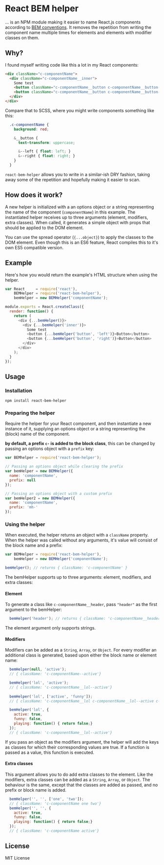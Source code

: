 # React BEM helper
… is an NPM module making it easier to name React.js components according to [BEM conventions](http://csswizardry.com/2013/01/mindbemding-getting-your-head-round-bem-syntax/). It removes the repetition from writing the component name multiple times for elements and elements with modifier classes on them.

## Why?
I found myself writing code like this a lot in my React components:
```html
<div className="c-componentName">
  <div className="c-componentName__inner">
    Some test
    <button className="c-componentName__button c-componentName__button--left">Button</button>
    <button className="c-componentName__button c-componentName__button--right">Button</button>
  </div>
</div>
```

Compare that to SCSS, where you might write components something like this:

```scss
  .c-componentName {
    background: red;

    &__button {
      text-transform: uppercase;

      &--left { float: left; }
      &--right { float: right; }
    }
  }
```

`react-bem-helper` allows you to write in a similar-ish DRY fashion, taking away some of the repetition and hopefully making it easier to scan.

## How does it work?
A new helper is initialized with a an options object or a string representing the name of the component (`componentName`) in this example. The instantiated helper receives up to three arguments (element, modifiers, extra classes). When called, it generates a simple object with props that should be applied to the DOM element. 

You can use the spread operator (`{...object}`) to apply the classes to the DOM element. Even though this is an ES6 feature, React compiles this to it's own ES5 compatible version.

## Example
Here's how you would return the example's HTML structure when using the helper.

```js
var React     = require('react'),
    BEMHelper = require('react-bem-helper'),
    bemHelper = new BEMHelper('componentName');

module.exports = React.createClass({
  render: function() {
    return (
      <div {...bemHelper()}>
        <div {...bemHelper('inner')}>
          Some test
          <button {...bemHelper('button', 'left')}>Button</button>
          <button {...bemHelper('button', 'right')}>Button</button>
        </div>
      </div>
    );
  }
});
```

## Usage
### Installation
`npm install react-bem-helper`

### Preparing the helper
Require the helper for your React component, and then instantiate a new instance of it, supplying an options object or a string representing the (block) name of the component.

**by default, a prefix `c-` is added to the block class**, this can be changed by passing an options object with a `prefix` key:
```javascript
var BEMhelper = require('react-bem-helper');

// Passing an options object while clearing the prefix
var bemHelper = new BEMHelper({
  name: 'componentName',
  prefix: null
});

// Passing an options object with a custom prefix
var bemHelper2 = new BEMHelper({
  name: 'componentName',
  prefix: 'mh-'
});
```

### Using the helper
When executed, the helper returns an object with a `className` property. When the helper was called without any arguments, it's value will consist of the block name and a prefix:
```js
var BEMHelper = require('react-bem-helper'),
    bemHelper = new BEMHelper('componentName');

bemHelper(); // returns { className: 'c-componentName' }
```

The bemHelper supports up to three arguments: element, modifiers, and extra classes:

#### Element
To generate a class like `c-componentName__header`, pass `"header"` as the first argument to the bemHelper:

```js
  bemHelper('header'); // returns { className: 'c-componentName__header' }
```

The element argument only supports strings.

#### Modifiers
Modifiers can be added as a `String`, `Array`, or `Object`. For every modifier an additional class is generated, based upon either the block name or element name:

```js
  bemHelper(null, 'active');
  // { className: 'c-componentName--active'}

  bemHelper('lol', 'active');
  // { className: 'c-componentName__lol--active'}
  
  bemHelper('lol', ['active', 'funny']);
  // { className: 'c-componentName__lol c-componentName__lol--active c-componentName__lol--funny'}

  bemHelper('lol', {
    active: true,
    funny: false,
    playing: function() { return false;}
  });
  // { className: 'c-componentName__lol--active'}
```
If you pass an object as the modifiers argument, the helper will add the keys as classes for which their corresponding values are true. If a function is passed as a value, this function is executed.

#### Extra classes
This argument allows you to do add extra classes to the element. Like the modifiers, extra classes can be added as a `String`, `Array`, or `Object`. The behaviour is the same, except that the classes are added as passed, and no prefix or block name is added.

```js
  bemHelper('', '', ['one', 'two']);
  // { className: 'c-componentName one two'}
  bemHelper('', '', {
    active: true,
    funny: false,
    playing: function() { return false;}
  });
  // { className: 'c-componentName active'}
```

## License
MIT License



